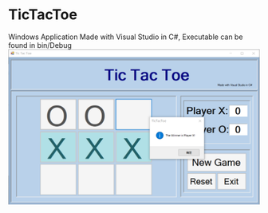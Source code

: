 # TicTacToe
Windows Application Made with Visual Studio in C#,
Executable can be found in bin/Debug
![Screen Shot](ScreenShot.png)
